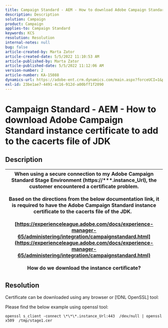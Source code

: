 ```yaml
---
title: Campaign Standard - AEM - How to download Adobe Campaign Standard instance certificate to add to the cacerts file of JDK
description: Description
solution: Campaign
product: Campaign
applies-to: Campaign Standard
keywords: KCS
resolution: Resolution
internal-notes: null
bug: false
article-created-by: Marta Zator
article-created-date: 5/5/2022 11:10:53 AM
article-published-by: Marta Zator
article-published-date: 5/5/2022 11:12:06 AM
version-number: 2
article-number: KA-15088
dynamics-url: https://adobe-ent.crm.dynamics.com/main.aspx?forceUCI=1&pagetype=entityrecord&etn=knowledgearticle&id=16f10f06-64cc-ec11-a7b5-6045bd00dbbc
exl-id: 23be1ae7-4491-4c16-912d-a00bff1f2090
---
```

# Campaign Standard - AEM - How to download Adobe Campaign Standard instance certificate to add to the cacerts file of JDK

## Description



| When using a secure connection to my Adobe Campaign Standard Stage Environment (<b>https://\*\*\*.instance_Url</b>), the customer encountered a certificate problem.<br><br>  Based on the directions from the below documentation link,​ it is required to have the Adobe Campaign Standard instance certificate to the cacerts file of the JDK.  <br><br>[https://experienceleague.adobe.com/docs/experience-manager-65/administering/integration/campaignstandard.html](https://experienceleague.adobe.com/docs/experience-manager-65/administering/integration/campaignstandard.html)<br><br>  How do we download the instance certificate? |
| --- |



## Resolution


Certificate can be downloaded using any browser or [!DNL OpenSSL] tool:

 Please find the below example using openssl tool:

`openssl s_client -connect \*\*\*.instance_Url:443  /dev/null | openssl x509  /tmp/stage1.cer`
